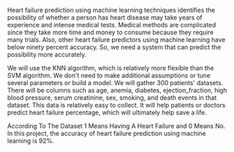 Heart failure prediction using machine learning techniques identifies the possibility of whether a person has heart disease may take years of experience and intense medical tests.
Medical methods are complicated since they take more time and money to consume because they require many trials.
Also, other heart failure predictors using machine learning have below ninety percent accuracy. 
So, we need a system that can predict the possibility more accurately.

We will use the KNN algorithm, which is relatively more flexible than the SVM algorithm. 
We don't need to make additional assumptions or tune several parameters or build a model. We will gather 300 patients' datasets. 
There will be columns such as age, anemia, diabetes, ejection_fraction, high blood pressure, serum creatinine, sex, smoking, and death events in that dataset. 
This data is relatively easy to collect. It will help patients or doctors predict heart failure percentage, which will ultimately help save a life.

According To The Dataset 1 Means Having A Heart Failure and 0 Means No.
In this project, the accuracy of heart failure prediction using machine learning  is 92%.
